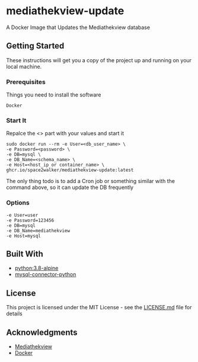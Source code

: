 # mediathekview-update

A Docker Image that Updates the Mediathekview database

## Getting Started

These instructions will get you a copy of the project up and running on your local machine. 

### Prerequisites

Things you need to install the software

```
Docker
```

### Start It

Repalce the <> part with your values and start it

```
sudo docker run --rm -e User=<db_user_name> \
-e Password=<password> \
-e DB=mysql \
-e DB_Name=<schema_name> \ 
-e Host=<host_ip or container_name> \ 
ghcr.io/space2walker/mediathekview-update:latest
```

The only thing todo is to add a Cron job or something similar with the command above, so it can update the DB frequently


### Options

```
-e User=user
-e Password=123456
-e DB=mysql
-e DB_Name=mediathekview 
-e Host=mysql 
```

## Built With

* [python:3.8-alpine](https://hub.docker.com/_/python/) 
* [mysql-connector-python](https://pypi.org/project/mysql-connector-python/)


## License

This project is licensed under the MIT License - see the [LICENSE.md](LICENSE.md) file for details

## Acknowledgments

* [Mediathekview](https://github.com/mediathekview/plugin.video.mediathekview) 
* [Docker](https://www.docker.com/)


